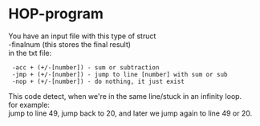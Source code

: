 # HOP-program

You have an input file with this type of struct<br/>
-finalnum (this stores the final result)<br/>
in the txt file:<br/>
```
 -acc + (+/-[number]) - sum or subtraction
 -jmp + (+/-[number]) - jump to line [number] with sum or sub
 -nop + (+/-[number]) - do nothing, it just exist
```
This code detect, when we're in the same line/stuck in an infinity loop.<br/>
for example:<br/>
jump to line 49, jump back to 20, and later we jump again to line 49 or 20.<br/>
